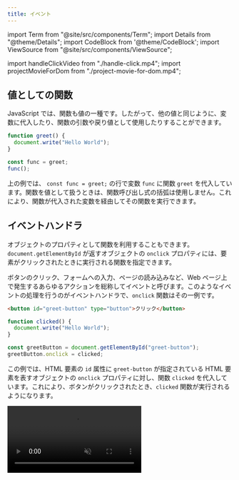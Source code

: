 ```yaml
---
title: イベント
---
```


import Term from "@site/src/components/Term";
import Details from "@theme/Details";
import CodeBlock from '@theme/CodeBlock';
import ViewSource from "@site/src/components/ViewSource";

import handleClickVideo from "./handle-click.mp4";
import projectMovieForDom from "./project-movie-for-dom.mp4";

## <Term type="javascriptValue">値</Term>としての<Term type="javascriptFunction">関数</Term>

<p><Term type="javascript">JavaScript</Term> では、<Term type="javascriptFunction">関数</Term>も<Term type="javascriptValue">値</Term>の一種です。したがって、他の<Term type="javascriptValue">値</Term>と同じように、<Term type="javascriptVariable">変数</Term>に<Term type="javascriptAssignment">代入</Term>したり、<Term type="javascriptFunction">関数</Term>の<Term type="javascriptParameter">引数</Term>や<Term type="javascriptReturnValue">戻り値</Term>として使用したりすることができます。</p>

```javascript
function greet() {
  document.write("Hello World");
}

const func = greet;
func();
```

上の例では、 `const func = greet;` の行で<Term type="javascriptVariable">変数</Term> `func` に<Term type="javascriptFunction">関数</Term> `greet` を<Term type="javascriptAssignment">代入</Term>しています。<Term type="javascriptFunction">関数</Term>を<Term type="javascriptValue">値</Term>として扱うときは、<Term type="javascriptFunction">関数</Term>呼び出し<Term type="javascriptExpression">式</Term>の括弧は使用しません。これにより、<Term type="javascriptFunction">関数</Term>が<Term type="javascriptAssignment">代入</Term>された<Term type="javascriptVariable">変数</Term>を経由してその<Term type="javascriptFunction">関数</Term>を実行できます。

## <Term type="eventHandler">イベントハンドラ</Term>

<p><Term type="javascriptObject">オブジェクト</Term>の<Term type="javascriptProperty">プロパティ</Term>として<Term type="javascriptFunction">関数</Term>を利用することもできます。 <code>document.getElementById</code> が返す<Term type="javascriptObject">オブジェクト</Term>の <code>onclick</code> <Term type="javascriptProperty">プロパティ</Term>には、<Term type="element">要素</Term>がクリックされたときに実行される<Term type="javascriptFunction">関数</Term>を指定できます。</p>
ボタンのクリック、フォームへの入力、ページの読み込みなど、Web ページ上で発生するあらゆるアクションを総称して<Term type="events">イベント</Term>と呼びます。このような<Term type="events">イベント</Term>の処理を行うのが<Term type="eventHandler">イベントハンドラ</Term>で、<code>onclick</code> 関数はその一例です。

```html title="index.html"
<button id="greet-button" type="button">クリック</button>
```

```javascript title="script.js"
function clicked() {
  document.write("Hello World");
}

const greetButton = document.getElementById("greet-button");
greetButton.onclick = clicked;
```

この例では、<Term type="element">HTML 要素</Term>の `id` <Term type="attribute">属性</Term>に `greet-button` が指定されている <Term type="element">HTML 要素</Term>を表す<Term type="javascriptObject">オブジェクト</Term>の `onclick` <Term type="javascriptProperty">プロパティ</Term>に対し、<Term type="javascriptFunction">関数</Term> `clicked` を<Term type="javascriptAssignment">代入</Term>しています。これにより、ボタンがクリックされたとき、`clicked` <Term type="javascriptFunction">関数</Term>が実行されるようになります。

<video src={handleClickVideo} autoPlay muted loop controls />

:::info

下のコードは意図したとおりに動作しません。何が間違っているのでしょうか。

```javascript
function clicked() {
  document.write("Hello World");
}

const greetButton = document.getElementById("greet-button");
greetButton.onclick = clicked();
```

答えは、最後の行が `clicked` から `clicked()` に変わってしまっていることです。<Term type="javascriptFunction">関数</Term>は、カッコをつけた<Term type="javascriptExpression">式</Term>が<Term type="javascriptEvaluation">評価</Term>されるタイミングで実行されます。このため、

```javascript
greetButton.onclick = clicked();
```

では<Term type="javascriptAssignment">代入</Term>より前、<Term type="javascriptExpression">式</Term> `clicked()` が<Term type="javascriptEvaluation">評価</Term>されたタイミングで `clicked` <Term type="javascriptFunction">関数</Term>が実行されてしまいます。

:::

:::caution

上の例では、画面上にはじめから表示されていたボタンが、ボタンをクリックしたときに削除されています。これは、 `document.write` をすべての<Term type="element">要素</Term>の表示が終わった後に実行すると、画面上のすべての<Term type="element">要素</Term>を一度削除するという挙動をとるためです。このため、現代の <Term type="javascript">JavaScript</Term> において、 `document.write` <Term type="javascriptFunction">関数</Term>が使用されることはほとんどありません。

:::

## 課題

押すと大きく赤文字が表示される「びっくり箱」のようなボタンを作ってみましょう。

<video src={projectMovieForDom} autoPlay muted loop controls />

<Details summary={<summary>ヒント1：文字列の表示</summary>}>

さっきは文字列の表示に`document.write()` を使いましたが、これでは文字色やサイズが変えられません。
こんな書き方ならそれもできますが、あまりに乱暴ですよ。

```javascript
document.write("<div style='color:red; font-size:40px'>Hello world!</div>");
```

文字列をJavaScriptで操作する方法は前回の「DOM」の章で扱っています。

</Details>

<Details summary={<summary>ヒント2：HTMLファイルに…</summary>}>

`<button>` タグのHTML属性を書き換えるとボタンの中に`Hello world!` を表示してしまいます。

HTMLファイルに一工夫が必要です。見えない`<div>` タグを用意してあげましょう。

```html
<div id="greeting"></div>
```

</Details>

<ViewSource url={import.meta.url} path="_samples/project-jack-in-a-box/" />
